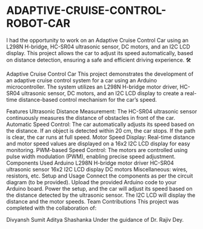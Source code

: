 # ADAPTIVE-CRUISE-CONTROL-ROBOT-CAR
I had the opportunity to work on an Adaptive Cruise Control Car using an L298N H-bridge, HC-SR04 ultrasonic sensor, DC motors, and an I2C LCD display. This project allows the car to adjust its speed automatically, based on distance detection, ensuring a safe and efficient driving experience. 🛠️

Adaptive Cruise Control Car
This project demonstrates the development of an adaptive cruise control system for a car using an Arduino microcontroller. The system utilizes an L298N H-bridge motor driver, HC-SR04 ultrasonic sensor, DC motors, and an I2C LCD display to create a real-time distance-based control mechanism for the car’s speed.

Features
Ultrasonic Distance Measurement: The HC-SR04 ultrasonic sensor continuously measures the distance of obstacles in front of the car.
Automatic Speed Control: The car automatically adjusts its speed based on the distance. If an object is detected within 20 cm, the car stops. If the path is clear, the car runs at full speed.
Motor Speed Display: Real-time distance and motor speed values are displayed on a 16x2 I2C LCD display for easy monitoring.
PWM-based Speed Control: The motors are controlled using pulse width modulation (PWM), enabling precise speed adjustment.
Components Used
Arduino
L298N H-bridge motor driver
HC-SR04 ultrasonic sensor
16x2 I2C LCD display
DC motors
Miscellaneous: wires, resistors, etc.
Setup and Usage
Connect the components as per the circuit diagram (to be provided).
Upload the provided Arduino code to your Arduino board.
Power the setup, and the car will adjust its speed based on the distance detected by the ultrasonic sensor.
The I2C LCD will display the distance and the motor speeds.
Team Contributions
This project was completed with the collaboration of:

Divyansh
Sumit
Aditya
Shashanka
Under the guidance of Dr. Rajiv Dey.
